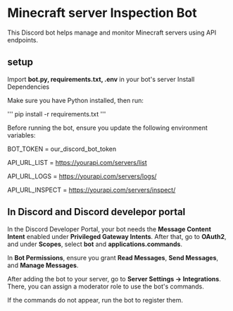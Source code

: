 # Minecraft server Inspection Bot

This Discord bot helps manage and monitor Minecraft servers using API endpoints.

## setup
Import **bot.py, requirements.txt, .env** in your bot's server
Install Dependencies

Make sure you have Python installed, then run:

'''
pip install -r requirements.txt
'''

Before running the bot, ensure you update the following environment variables:

BOT_TOKEN = our_discord_bot_token

API_URL_LIST = https://yourapi.com/servers/list

API_URL_LOGS = https://yourapi.com/servers/logs/

API_URL_INSPECT = https://yourapi.com/servers/inspect/

## In Discord and Discord develepor portal

In the Discord Developer Portal, your bot needs the **Message Content Intent** enabled under **Privileged Gateway Intents**. After that, go to **OAuth2**, and under **Scopes**, select **bot** and **applications.commands**.

In **Bot Permissions**, ensure you grant **Read Messages**, **Send Messages**, and **Manage Messages**.

After adding the bot to your server, go to **Server Settings → Integrations**. There, you can assign a moderator role to use the bot's commands.

If the commands do not appear, run the bot to register them.
